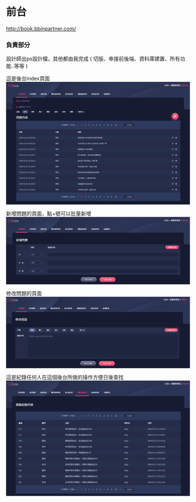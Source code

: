 # 前台

http://book.bbinpartner.com/

### 負責部分

設計師出ps設計檔，其他都由我完成 ( 切版、串接前後端、資料庫建置、所有功能..等等 )

這是後台index頁面
<img src="./image/book1.jpg" align=center />

新增問題的頁面，點+號可以批量新增
<img src="./image/book2.jpg" align=center />

修改問題的頁面
<img src="./image/book3.jpg" align=center />

這是紀錄任何人在這個後台所做的操作方便日後查找
<img src="./image/book4.jpg" align=center />